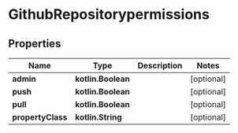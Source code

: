 
# GithubRepositorypermissions

## Properties
| Name | Type | Description | Notes |
| ------------ | ------------- | ------------- | ------------- |
| **admin** | **kotlin.Boolean** |  |  [optional] |
| **push** | **kotlin.Boolean** |  |  [optional] |
| **pull** | **kotlin.Boolean** |  |  [optional] |
| **propertyClass** | **kotlin.String** |  |  [optional] |



